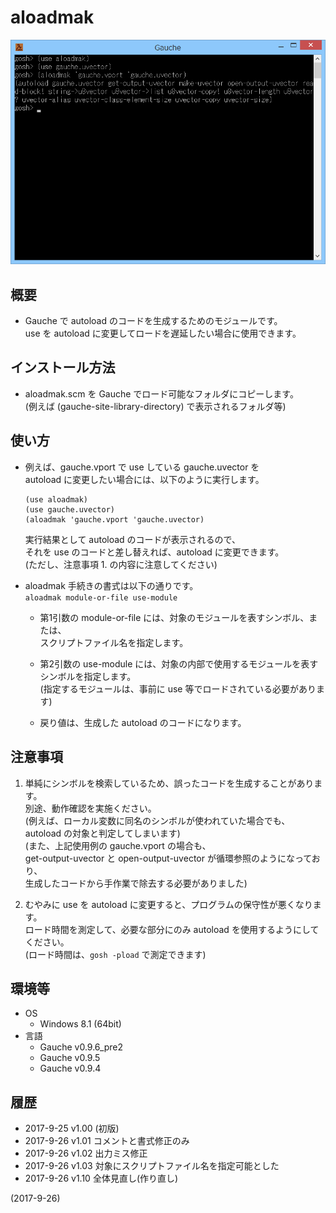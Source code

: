 # aloadmak

![image](image.png)

## 概要
- Gauche で autoload のコードを生成するためのモジュールです。  
  use を autoload に変更してロードを遅延したい場合に使用できます。


## インストール方法
- aloadmak.scm を Gauche でロード可能なフォルダにコピーします。  
  (例えば (gauche-site-library-directory) で表示されるフォルダ等)


## 使い方
- 例えば、gauche.vport で use している gauche.uvector を  
  autoload に変更したい場合には、以下のように実行します。  
  ```
  (use aloadmak)
  (use gauche.uvector)
  (aloadmak 'gauche.vport 'gauche.uvector)
  ```
  実行結果として autoload のコードが表示されるので、  
  それを use のコードと差し替えれば、autoload に変更できます。  
  (ただし、注意事項 1. の内容に注意してください)

- aloadmak 手続きの書式は以下の通りです。  
  `aloadmak module-or-file use-module`
  - 第1引数の module-or-file には、対象のモジュールを表すシンボル、または、  
    スクリプトファイル名を指定します。

  - 第2引数の use-module には、対象の内部で使用するモジュールを表す  
    シンボルを指定します。  
    (指定するモジュールは、事前に use 等でロードされている必要があります)

  - 戻り値は、生成した autoload のコードになります。


## 注意事項
1. 単純にシンボルを検索しているため、誤ったコードを生成することがあります。  
   別途、動作確認を実施ください。  
   (例えば、ローカル変数に同名のシンボルが使われていた場合でも、  
   autoload の対象と判定してしまいます)  
   (また、上記使用例の gauche.vport の場合も、  
   get-output-uvector と open-output-uvector が循環参照のようになっており、  
   生成したコードから手作業で除去する必要がありました)

2. むやみに use を autoload に変更すると、プログラムの保守性が悪くなります。  
   ロード時間を測定して、必要な部分にのみ autoload を使用するようにしてください。  
   (ロード時間は、`gosh -pload` で測定できます)


## 環境等
- OS
  - Windows 8.1 (64bit)
- 言語
  - Gauche v0.9.6_pre2
  - Gauche v0.9.5
  - Gauche v0.9.4

## 履歴
- 2017-9-25  v1.00 (初版)
- 2017-9-26  v1.01 コメントと書式修正のみ
- 2017-9-26  v1.02 出力ミス修正
- 2017-9-26  v1.03 対象にスクリプトファイル名を指定可能とした
- 2017-9-26  v1.10 全体見直し(作り直し)


(2017-9-26)
